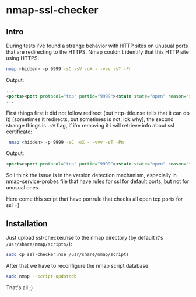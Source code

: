 # nmap-ssl-checker
## Intro
During tests i've found a strange behavior with HTTP sites on unusual ports that are redirecting to the HTTPS. Nmap couldn't identify that this HTTP site using HTTPS:
```bash
nmap <hidden> -p 9999 -sC -sV -oX - -vvv -sT -Pn
```
Output:
```xml
...
<ports><port protocol="tcp" portid="9999"><state state="open" reason="syn-ack" reason_ttl="0"/><service name="http" product="nginx" tunnel="ssl" method="probed" conf="10"><cpe>cpe:/a:igor_sysoev:nginx</cpe></service><script id="http-title" output="Did not follow redirect to https://<hidden>:9999/"><elem key="redirect_url">https://<hidden>:9999/</elem>
...
```
First things first it did not follow redirect (but http-title.nse tells that it can do it) [sometimes it redirects, but sometimes is not, idk why], the second strange things is `-sV` flag, if i'm removing it i will retrieve info about ssl certificate:
```bash
 nmap <hidden> -p 9999 -sC -oX - -vvv -sT -Pn
```
Output:
```xml
<ports><port protocol="tcp" portid="9999"><state state="open" reason="syn-ack" reason_ttl="0"/><service name="abyss" method="table" conf="3"/><script id="ssl-cert" output="Subject: commonName=<hidden>&#xa;Subject Alternative Name: DNS:<hidden>, DNS:<hidden>&#xa;Issuer: commonName=E5/organizationName=Let&apos;s Encrypt/countryName=US&#xa;Public Key type: ec&#xa;Public Key bits: 384&#xa;Signature Algorithm: ecdsa-with-SHA384&#xa;Not valid before: 2024-09-20T02:21:31&#xa;Not valid after:  2024-12-19T02:21:30&#xa;MD5:   9a3b:8541:5f5e:54dc:4ab3:d26f:fda3:8600&#xa;SHA-1: 7381:a16c:613d:4252:cf25:250e:61e3:5a16:7bae:25cb&#xa;-&#45;&#45;&#45;&#45;BEGIN CERTIFICATE-&#45;&#45;&#45;&#45;&#xa;MIIDqjCCAzGgAwIBAgISAwNkdigV6UhnIWd0M0DV72f0MAoGCCqGSM49BAMDMDIx&#xa;CzAJBgNVBAYTAlVTMRYwFAYDVQQKEw1MZXQncyBFbmNyeXB0MQswCQYDVQQDEwJF&#xa;NTAeFw0yNDA5MjAwMjIxMzFaFw0yNDEyMTkwMjIxMzBaMBkxFzAVBgNVBAMTDm1l&#xa;ZGlhbG9va3MuY29tMHYwEAYHKoZIzj0CAQYFK4EEACIDYgAEmkayzG2ZgADXe8Q6&#xa;e81NByGtBmY07gK6JhskLkF0XfaYhNZpU7B+n8SWx/RZ/FmPDtUFClEkArAvysYG&#xa;RdqVn4yxpVD3AaDEYOiu/IsgSJaU7h7YDjWY6Vhcy4dJhDDjo4ICITCCAh0wDgYD&#xa;VR0PAQH/BAQDAgeAMB0GA1UdJQQWMBQGCCsGAQUFBwMBBggrBgEFBQcDAjAMBgNV&#xa;HRMBAf8EAjAAMB0GA1UdDgQWBBRtrg7mKi5wWNTUINihjY3p9SvyDjAfBgNVHSME&#xa;GDAWgBSfK1/PPCFPnQS37SssxMZwi9LXDTBVBggrBgEFBQcBAQRJMEcwIQYIKwYB&#xa;BQUHMAGGFWh0dHA6Ly9lNS5vLmxlbmNyLm9yZzAiBggrBgEFBQcwAoYWaHR0cDov&#xa;L2U1LmkubGVuY3Iub3JnLzArBgNVHREEJDAighAqLm1lZGlhbG9va3MuY29tgg5t&#xa;ZWRpYWxvb2tzLmNvbTATBgNVHSAEDDAKMAgGBmeBDAECATCCAQMGCisGAQQB1nkC&#xa;BAIEgfQEgfEA7wB1AEiw42vapkc0D+VqAvqdMOscUgHLVt0sgdm7v6s52IRzAAAB&#xa;kg1xmNsAAAQDAEYwRAIgX8f1hTmqyCF8+GPtP84Q86vbdGqWEu39bgEo1dMvUBYC&#xa;IB8vmGo7ReNSueqjEIUMeTvBBcN7M9fn2R54naPbXkV0AHYAPxdLT9ciR1iUHWUc&#xa;hL4NEu2QN38fhWrrwb8ohez4ZG4AAAGSDXGY4QAABAMARzBFAiEA16Vd+iILhowc&#xa;fA6IOuUWMpHsYwfggKPMHPb8b7qNABICIECzpF71h5z+s1RGgwPkVJoZ2bEiUCtO&#xa;aXFr1oEJMUDiMAoGCCqGSM49BAMDA2cAMGQCMCNKkdWaFLeMFagTToHkibSuIgFF&#xa;POX5ZKhrUKzv/nv8gQ694SBgZPjXkEoP+6e4QQIwT7jVDt/bN6nO+lcTHQHOvPdp&#xa;UOkcgo7tMf10sHwQPYfBEXwd8slogz8hXyDBcnEI&#xa;-&#45;&#45;&#45;&#45;END CERTIFICATE-&#45;&#45;&#45;&#45;&#xa;"><table key="subject">
```

So i think the issue is in the version detection mechanism, especially in nmap-service-probes file that have rules for ssl for default ports, but not for unusual ones.

Here come this script that have portrule that checks all open tcp ports for ssl =)

## Installation
Just upload ssl-checker.nse to the nmap directory (by default it's `/usr/share/nmap/scripts/`):
```bash
sudo cp ssl-checker.nse /usr/share/nmap/scripts
```
After that we have to reconfigure the nmap script database:
```bash
sudo nmap --script-updatedb
```
That's all ;)
